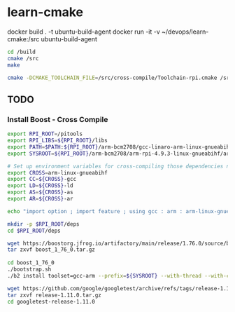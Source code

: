 # learn-cmake


docker build . -t ubuntu-build-agent
docker run -it -v ~/devops/learn-cmake:/src ubuntu-build-agent


```bash
cd /build
cmake /src
make
```

```bash
cmake -DCMAKE_TOOLCHAIN_FILE=/src/cross-compile/Toolchain-rpi.cmake /src
```

## TODO

### Install Boost - Cross Compile
```bash
export RPI_ROOT=/pitools
export RPI_LIBS=${RPI_ROOT}/libs
export PATH=$PATH:${RPI_ROOT}/arm-bcm2708/gcc-linaro-arm-linux-gnueabihf-raspbian-x64/bin
export SYSROOT=${RPI_ROOT}/arm-bcm2708/arm-rpi-4.9.3-linux-gnueabihf/arm-linux-gnueabihf/sysroot

# Set up environment variables for cross-compiling those dependencies not using CMake.
export CROSS=arm-linux-gnueabihf
export CC=${CROSS}-gcc
export LD=${CROSS}-ld
export AS=${CROSS}-as
export AR=${CROSS}-ar

echo "import option ; import feature ; using gcc : arm : arm-linux-gnueabihf-g++ ;" > ~/user-config.jam

mkdir -p $RPI_ROOT/deps
cd $RPI_ROOT/deps

wget https://boostorg.jfrog.io/artifactory/main/release/1.76.0/source/boost_1_76_0.tar.gz
tar zxvf boost_1_76_0.tar.gz
  
cd boost_1_76_0
./bootstrap.sh
./b2 install toolset=gcc-arm --prefix=${SYSROOT} --with-thread --with-chrono --with-system --stagedir=. stage

wget https://github.com/google/googletest/archive/refs/tags/release-1.11.0.tar.gz
tar zxvf release-1.11.0.tar.gz
cd googletest-release-1.11.0

```
